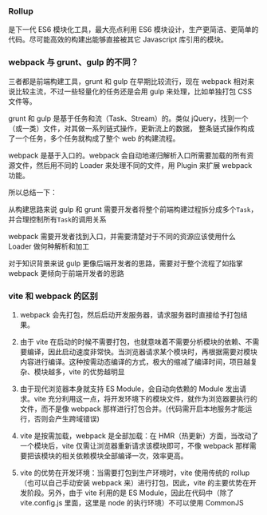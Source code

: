 ### Rollup

是下一代 ES6 模块化工具，最大亮点利用 ES6 模块设计，生产更简洁、更简单的代码。尽可能高效的构建出能够直接被其它 Javascript 库引用的模块。

### webpack 与 grunt、gulp 的不同？

三者都是前端构建工具，grunt 和 gulp 在早期比较流行，现在 webpack 相对来说比较主流，不过一些轻量化的任务还是会用 gulp 来处理，比如单独打包 CSS 文件等。

grunt 和 gulp 是基于任务和流（Task、Stream）的。类似 jQuery，找到一个（或一类）文件，对其做一系列链式操作，更新流上的数据， 整条链式操作构成了一个任务，多个任务就构成了整个 web 的构建流程。

webpack 是基于入口的。webpack 会自动地递归解析入口所需要加载的所有资源文件，然后用不同的 Loader 来处理不同的文件，用 Plugin 来扩展 webpack 功能。

所以总结一下：

从构建思路来说
gulp 和 grunt 需要开发者将整个前端构建过程拆分成多个`Task`，并合理控制所有`Task`的调用关系

webpack 需要开发者找到入口，并需要清楚对于不同的资源应该使用什么 Loader 做何种解析和加工

对于知识背景来说
gulp 更像后端开发者的思路，需要对于整个流程了如指掌 webpack 更倾向于前端开发者的思路

### vite 和 webpack 的区别

1. webpack 会先打包，然后启动开发服务器，请求服务器时直接给予打包结果。

2. 由于 vite 在启动的时候不需要打包，也就意味着不需要分析模块的依赖、不需要编译，因此启动速度非常快。当浏览器请求某个模块时，再根据需要对模块内容进行编译。这种按需动态编译的方式，极大的缩减了编译时间，项目越复杂、模块越多，vite 的优势越明显

3. 由于现代浏览器本身就支持 ES Module，会自动向依赖的 Module 发出请求。vite 充分利用这一点，将开发环境下的模块文件，就作为浏览器要执行的文件，而不是像 webpack 那样进行打包合并。(代码需开启本地服务才能运行，否则会产生跨域错误)

4. vite 是按需加载，webpack 是全部加载：在 HMR（热更新）方面，当改动了一个模块后，vite 仅需让浏览器重新请求该模块即可，不像 webpack 那样需要把该模块的相关依赖模块全部编译一次，效率更高。

5. vite 的优势在开发环境：当需要打包到生产环境时，vite 使用传统的 rollup（也可以自己手动安装 webpack 来）进行打包，因此，vite 的主要优势在开发阶段。另外，由于 vite 利用的是 ES Module，因此在代码中（除了 vite.config.js 里面，这里是 node 的执行环境）不可以使用 CommonJS
